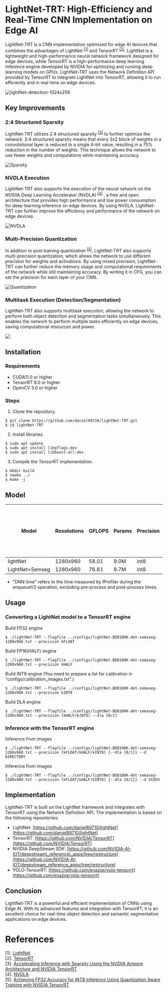 # LightNet-TRT: High-Efficiency and Real-Time CNN Implementation on Edge AI

LightNet-TRT is a CNN implementation optimized for edge AI devices that combines the advantages of LightNet <sup>[[1]](#references)</sup> and TensorRT <sup>[[2]](#references)</sup>. LightNet is a lightweight and high-performance neural network framework designed for edge devices, while TensorRT is a high-performance deep learning inference engine developed by NVIDIA for optimizing and running deep learning models on GPUs. LightNet-TRT uses the Network Definition API provided by TensorRT to integrate LightNet into TensorRT, allowing it to run efficiently and in real-time on edge devices.

![lightNet-detection-1024x256](https://user-images.githubusercontent.com/43815838/227718872-b9dfdb7b-4d3c-45ce-b1d9-585a99380434.gif)


## Key Improvements

### 2:4 Structured Sparsity

LightNet-TRT utilizes 2:4 structured sparsity <sup>[[3]](#references)</sup>  to further optimize the network. 2:4 structured sparsity means that every 2x2 block of weights in a convolutional layer is reduced to a single 4-bit value, resulting in a 75% reduction in the number of weights. This technique allows the network to use fewer weights and computations while maintaining accuracy.

![Sparsity](https://developer-blogs.nvidia.com/ja-jp/wp-content/uploads/sites/6/2022/06/2-4-structured-sparse-matrix.png "sparsity")

### NVDLA Execution

LightNet-TRT also supports the execution of the neural network on the NVIDIA Deep Learning Accelerator (NVDLA) <sup>[[4]](#references)</sup> , a free and open architecture that provides high performance and low power consumption for deep learning inference on edge devices. By using NVDLA, LightNet-TRT can further improve the efficiency and performance of the network on edge devices.

![NVDLA](https://i0.wp.com/techgrabyte.com/wp-content/uploads/2019/09/Nvidia-Open-Source-Its-Deep-Learning-Inference-Compiler-NVDLA-2.png?w=768&ssl=1 "NVDLA")


### Multi-Precision Quantization

In addition to post training quantization <sup>[[5]](#references)</sup>, LightNet-TRT also supports multi-precision quantization, which allows the network to use different precision for weights and activations. By using mixed precision, LightNet-TRT can further reduce the memory usage and computational requirements of the network while still maintaining accuracy. By writing it in CFG, you can set the precision for each layer of your CNN.

![Quantization](https://developer-blogs.nvidia.com/wp-content/uploads/2021/07/qat-training-precision.png "Quantization")



### Multitask Execution (Detection/Segmentation)

LightNet-TRT also supports multitask execution, allowing the network to perform both object detection and segmentation tasks simultaneously. This enables the network to perform multiple tasks efficiently on edge devices, saving computational resources and power.

[![](https://img.youtube.com/vi/TmlW-b_t3sQ/0.jpg)](https://www.youtube.com/watch?v=TmlW-b_t3sQ)

## Installation

### Requirements

-   CUDA11.0 or higher
-   TensorRT 8.0 or higher
-   OpenCV 3.0 or higher

### Steps

1.  Clone the repository.
    
```shell
$ git clone https://github.com/daniel89710/lightNet-TRT.git
$ cd lightNet-TRT
```
	
2.  Install libraries.
						    
```shell
$ sudo apt update
$ sudo apt install libgflags-dev
$ sudo apt install libboost-all-dev
```
										    
3.  Compile the TensorRT implementation.
											    
```shell
$ mkdir build
$ cmake ../
$ make -j
```

## Model	
| Model | Resolutions | GFLOPS | Params | Precision | DNN time on RTX3080 | DNN time on Jetson Orin NX 16GB GPU | DNN time on Jetson Orin NX 16GB DLA| cfg | weights |
|---|---|---|---|---|---|---|---|---|---|
| lightNet | 1280x960 | 58.01 | 9.0M | int8 | 1.3ms | 7.6ms | 14.2ms | [github](https://github.com/daniel89710/lightNet/blob/master/cfg/lightNet-BDD100K-1280x960.cfg) |[GoogleDrive](https://drive.google.com/file/d/1qTBQ0BkIYqcyu1BwC54_Z9T1_b702HKf/view?usp=sharing) |
| LightNet+Semseg | 1280x960 | 76.61 | 9.7M | int8 | 2.06ms | 15.3ms | 23.2ms | [github](https://github.com/daniel89710/lightNet-TRT/blob/main/configs/lightNet-BDD100K-det-semaseg-1280x960.cfg) | [GoogleDrive](https://drive.google.com/file/d/1ttdVtlDiPun13EQCB4Nyls3Q8w5aXg1i/view?usp=sharing)|
 	
* "DNN time" refers to the time measured by IProfiler during the enqueueV2 operation, excluding pre-process and post-process times.
																
## Usage

### Converting a LightNet model to a TensorRT engine
						
Build FP32 engine
```shell
$ ./lightNet-TRT --flagfile ../configs/lightNet-BDD100K-det-semaseg-1280x960.txt --precision kFLOAT
```

Build FP16(HALF) engine
```shell
$ ./lightNet-TRT --flagfile ../configs/lightNet-BDD100K-det-semaseg-1280x960.txt --precision kHALF
```

Build INT8 engine 
(You need to prepare a list for calibration in "configs/calibration_images.txt".)
```shell
$ ./lightNet-TRT --flagfile ../configs/lightNet-BDD100K-det-semaseg-1280x960.txt --precision kINT8
```

Build DLA engine 
```shell
$ ./lightNet-TRT --flagfile ../configs/lightNet-BDD100K-det-semaseg-1280x960.txt --precision [kHALF/kINT8] --dla [0/1]
```

### Inference with the TensorRT engine

Inference from images
```shell
$ ./lightNet-TRT --flagfile ../configs/lightNet-BDD100K-det-semaseg-1280x960.txt --precision [kFLOAT/kHALF/kINT8] {--dla [0/1]} --d DIRECTORY
```

Inference from images
```shell
$ ./lightNet-TRT --flagfile ../configs/lightNet-BDD100K-det-semaseg-1280x960.txt --precision [kFLOAT/kHALF/kINT8] {--dla [0/1]} --d VIDEO
```

## Implementation

LightNet-TRT is built on the LightNet framework and integrates with TensorRT using the Network Definition API. The implementation is based on the following repositories:

-   LightNet: [https://github.com/daniel89710/lightNet](https://github.com/daniel89710/lightNet)
-   TensorRT: [https://github.com/NVIDIA/TensorRT](https://github.com/NVIDIA/TensorRT)
-   NVIDIA DeepStream SDK: [https://github.com/NVIDIA-AI-IOT/deepstream\_reference\_apps/tree/restructure](https://github.com/NVIDIA-AI-IOT/deepstream_reference_apps/tree/restructure)
-   YOLO-TensorRT: [https://github.com/enazoe/yolo-tensorrt](https://github.com/enazoe/yolo-tensorrt)

## Conclusion

LightNet-TRT is a powerful and efficient implementation of CNNs using Edge AI. With its advanced features and integration with TensorRT, it is an excellent choice for real-time object detection and semantic segmentation applications on edge devices.

# References
[1]. [LightNet](https://github.com/daniel89710/lightNet)  
[2]. [TensorRT](https://developer.nvidia.com/tensorrt)  
[3]. [Accelerating Inference with Sparsity Using the NVIDIA Ampere Architecture and NVIDIA TensorRT](https://developer.nvidia.com/blog/accelerating-inference-with-sparsity-using-ampere-and-tensorrt/)  
[4]. [NVDLA](http://nvdla.org/)  
[5]. [Achieving FP32 Accuracy for INT8 Inference Using Quantization Aware Training with NVIDIA TensorRT](https://developer.nvidia.com/blog/achieving-fp32-accuracy-for-int8-inference-using-quantization-aware-training-with-tensorrt/)  


